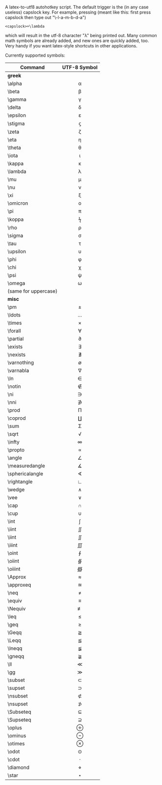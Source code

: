 A latex-to-utf8 autohotkey script.
The default trigger is the (in any case useless) capslock key.
For example, pressing (meant like this: first press capslock then type out "\\-l-a-m-b-d-a")
```
<capslock>+\lambda
```
which will result in the utf-8 character "λ" being printed out. Many common
math symbols are already added, and new ones are quickly added, too.
Very handy if you want latex-style shortcuts in other applications.

Currently supported symbols:


| Command       | UTF-8 Symbol  | 
| ------------- |:-------------:|
| **greek**     |              | 
| \\alpha       |       α      |  
| \\beta        |       β      |  
| \\gamma       |       γ      |  
| \\delta       |       δ      |  
| \\epsilon     |       ε      |  
| \\stigma      |       ϛ      |  
| \\zeta      	|       ζ      | 
| \\eta      	|       η      | 
| \\theta      	|       θ      | 
| \\iota      	|       ι      | 
| \\kappa      	|       κ      | 
| \\lambda      |       λ      | 
| \\mu     		|       μ      |  
| \\nu     		|       ν      |
| \\xi     		|       ξ      |
| \\omicron    	|       ο      |
| \\pi     		|       π      |
| \\koppa     	|       ϟ      |
| \\rho    		|       ρ      |
| \\sigma  		|       σ      |
| \\tau    		|       τ      |
| \\upsilon  	|       υ      |
| \\phi    		|       φ      |
| \\chi    		|       χ      |
| \\psi    		|       ψ      |
| \\omega  		|       ω      |
| (same for uppercase) |         |
| **misc**     	|              |
| \\pm  		|       ±      |
| \\ldots  		|       …      |
| \\times  		|       ×      |
| \\forall  	|       ∀      |
| \\partial		|       ∂      |
| \\exists 		|       ∃      |
| \\nexists		|       ∄       |
| \\varnothing	|       ∅       |
| \\varnabla	|       ∇      |
| \In	  		|       ∈      |
| \\notin  		|       ∉       |
| \\ni  		|       ∋      |
| \\nni  		|       ∌       |
| \\prod  		|       Π      |
| \\coprod 		|       ∐       |
| \\sum  		|       Σ      |
| \\sqrt  		|       √      |
| \\infty  		|       ∞      |
| \\propto  	|       ∝      |
| \\angle  		|       ∠      |
| \\measuredangle |     ∡       |
| \\sphericalangle |    ∢       |
| \\rightangle  |       ∟      |
| \\wedge	  	|       ∧      |
| \\vee		  	|       ∨      |
| \\cap 	  	|       ∩      |
| \\cup		  	|       ∪      |
| \\int  		|       ∫      |
| \\iint	  	|       ∬      |
| \\iint	  	|       ∬      |
| \\iiint	  	|       ∭       |
| \\oint	  	|       ∮      |
| \\oiint	  	|       ∯       |
| \\oiiint	  	|       ∰       |
| \\Approx	 	|       ≈      |
| \\approxeq 	|       ≊       |
| \\neq		  	|       ≠      |
| \\equiv		|       ≡      |
| \\Nequiv		|       ≢       |
| \\leq			|       ≤      |
| \\geq			|       ≥      |
| \\Geqq		|       ≧      |
| \\Leqq		|       ≦      |
| \\lneqq		|       ≨       |
| \\gneqq		|       ≩       |
| \\ll			|       ≪      |
| \\gg			|       ≫      |
| \\subset		|       ⊂      |
| \\supset		|       ⊃      |
| \\nsubset		|       ⊄       |
| \\nsupset		|       ⊅       |
| \\Subseteq	|       ⊆      |
| \\Supseteq	|       ⊇      |
| \\oplus		|       ⊕      |
| \\ominus		|       ⊖       |
| \\otimes		|       ⊗       |
| \\odot		|       ⊙      |
| \\cdot		|       ⋅       |
| \\diamond		|       ⋄       |
| \\star		|       ⋆       |



